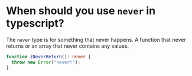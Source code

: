 # When should you use `never` in typescript?

The `never` type is for something that never happens. A function that never returns or an array that never contains any values.

```ts
function iNeverReturn(): never {
  throw new Error("never!");
}
```
